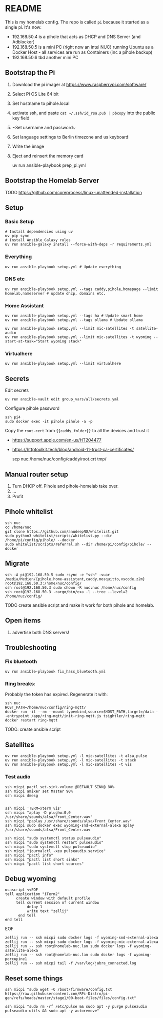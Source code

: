 # README

This is my homelab config. The repo is called `pi` because it started as a single pi. It's now:

- 192.168.50.4 is a pihole that acts as DHCP and DNS Server (and Adblocker)
- 192.168.50.5 is a mini PC (right now an intel NUC) running Ubuntu as a Docker Host - all services are run as Containers (inc a pihole backup)
- 192.168.50.6 tbd another mini PC

## Bootstrap the Pi

1. Download the pi imager at https://www.raspberrypi.com/software/
2. Select Pi OS Lite 64 bit
3. Set hostname to pihole.local
4. activate ssh, and paste `cat ~/.ssh/id_rsa.pub | pbcopy` into the public key field
5. ~Set username and password~
6. Set language settings to Berlin timezone and us keyboard
7. Write the image
8. Eject and reinsert the memory card

    uv run ansible-playbook prep_pi.yml

## Bootstrap the Homelab Server

TODO https://github.com/coreprocess/linux-unattended-installation

## Setup

### Basic Setup

    # Install dependencies using uv
    uv pip sync
    # Install Ansible Galaxy roles
    uv run ansible-galaxy install --force-with-deps -r requirements.yml

### Everything

    uv run ansible-playbook setup.yml # Update everything

### DNS etc

    uv run ansible-playbook setup.yml --tags caddy,pihole,homepage --limit homelab,nameserver # update dhcp, domains etc.

### Home Assistant

    uv run ansible-playbook setup.yml --tags ha # Update smart home
    uv run ansible-playbook setup.yml --tags ollama # Update ollama

    uv run ansible-playbook setup.yml --limit mic-satellites -t satellite-audio
    uv run ansible-playbook setup.yml --limit mic-satellites -t wyoming --start-at-task="Start wyoming stack"

### Virtualhere

    uv run ansible-playbook setup.yml --limit virtualhere


## Secrets

Edit secrets

    uv run ansible-vault edit group_vars/all/secrets.yml

Configure pihole password

    ssh pi4
    sudo docker exec -it pihole pihole -a -p

Copy the `root.cert` from `{{caddy_folder}}` to all the devices and trust it
- https://support.apple.com/en-us/HT204477
- https://httptoolkit.tech/blog/android-11-trust-ca-certificates/

    scp nuc:/home/nuc/config/caddy/root.crt tmp/

## Manual router setup

1. Turn DHCP off. Pihole and pihole-homelab take over.
2. ...
3. Profit

## Pihole whitelist

    ssh nuc
    cd /home/nuc
    git clone https://github.com/anudeepND/whitelist.git
    sudo python3 whitelist/scripts/whitelist.py --dir /home/pi/config/pihole/ --docker
    sudo whitelist/scripts/referral.sh --dir /home/pi/config/pihole/ --docker

## Migrate

    ssh -A pi@192.168.50.5 sudo rsync -e "ssh" -vuar /media/Medien/{pihole,home-assistant,caddy,mosquitto,vscode,z2m} root@192.168.50.3:/home/nuc/config/
    ssh root@192.168.50.3 sudo chown -R nuc:nuc /home/nuc/config
    ssh root@192.168.50.3 .cargo/bin/exa -l --tree --level=2 /home/nuc/config/

TODO create ansible script and make it work for both pihole and homelab.

## Open items

1. advertise both DNS servers!

## Troubleshooting

### Fix bluetooth

    uv run ansible-playbook fix_hass_bluetooth.yml

### Ring breaks:

Probably the token has expired. Regenerate it with:
```
ssh nuc
HOST_PATH=/home/nuc/config/ring-mqtt/
docker run -it --rm --mount type=bind,source=$HOST_PATH,target=/data --entrypoint /app/ring-mqtt/init-ring-mqtt.js tsightler/ring-mqtt
docker restart ring-mqtt
```
TODO: create ansible script

## Satellites

    uv run ansible-playbook setup.yml -l mic-satellites -t alsa,pulse
    uv run ansible-playbook setup.yml -l mic-satellites -t stack
    uv run ansible-playbook setup.yml -l mic-satellites -t vis

### Test audio

    ssh micpi pactl set-sink-volume @DEFAULT_SINK@ 80%
    ssh micpi amixer set Master 90%
    ssh micpi dmesg


    ssh micpi 'TERM=xterm vis'
    ssh micpi "aplay -D plughw:0,0 /usr/share/sounds/alsa/Front_Center.wav"
    ssh micpi "paplay /usr/share/sounds/alsa/Front_Center.wav"
    ssh micpi sudo docker exec wyoming-snd-external-alexa aplay /usr/share/sounds/alsa/Front_Center.wav

    ssh micpi "sudo systemctl status pulseaudio"
    ssh micpi "sudo systemctl restart pulseaudio"
    ssh micpi "sudo systemctl stop pulseaudio"
    ssh micpi "journalctl -xeu pulseaudio.service"
    ssh micpi "pactl info"
    ssh micpi "pactl list short sinks"
    ssh micpi "pactl list short sources"


## Debug wyoming

    osascript <<EOF
    tell application "iTerm2"
         create window with default profile
         tell current session of current window
              delay 1
              write text "zellij"
          end tell
    end tell
EOF

    zellij run -- ssh micpi sudo docker logs -f wyoming-snd-external-alexa
    zellij run -- ssh micpi sudo docker logs -f wyoming-mic-external-alexa
    zellij run -- ssh root@homelab-nuc.lan sudo docker logs -f wyoming-satellite-alexa
    zellij run -- ssh root@homelab-nuc.lan sudo docker logs -f wyoming-porcupine1
    zellij run -- ssh micpi tail -f /var/log/jabra_connected.log

## Reset some things
    
    ssh micpi "sudo wget -O /boot/firmware/config.txt https://raw.githubusercontent.com/RPi-Distro/pi-gen/refs/heads/master/stage1/00-boot-files/files/config.txt"

    ssh micpi "sudo rm -rf /etc/pulse && sudo apt -y purge pulseaudio pulseaudio-utils && sudo apt -y autoremove"
